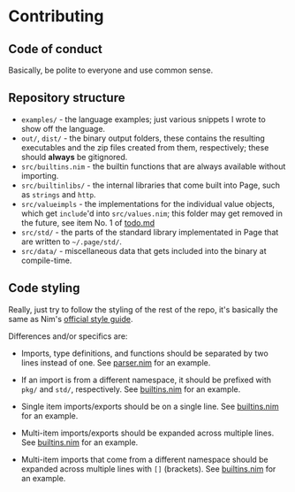 # Contributing

## Code of conduct

Basically, be polite to everyone and use common sense.

## Repository structure

- `examples/` - the language examples; just various snippets I wrote to show off the language.
- `out/`, `dist/` - the binary output folders, these contains the resulting executables and the zip files created from them, respectively; these should **always** be gitignored.
- `src/builtins.nim` - the builtin functions that are always available without importing.
- `src/builtinlibs/` - the internal libraries that come built into Page, such as `strings` and `http`.
- `src/valueimpls` - the implementations for the individual value objects, which get `include`'d into `src/values.nim`; this folder may get removed in the future, see item No. 1 of [todo.md](/todo.md)
- `src/std/` - the parts of the standard library implementated in Page that are written to `~/.page/std/`.
- `src/data/` - miscellaneous data that gets included into the binary at compile-time.

## Code styling

Really, just try to follow the styling of the rest of the repo, it's basically the same as Nim's [official style guide](https://nim-lang.org/docs/nep1.html).

Differences and/or specifics are:

- Imports, type definitions, and functions should be separated by two lines instead of one. See [parser.nim](/src/parser.nim) for an example.

- If an import is from a different namespace, it should be prefixed with `pkg/` and `std/`, respectively. See [builtins.nim](/src/builtins.nim) for an example.

- Single item imports/exports should be on a single line. See [builtins.nim](/src/builtins.nim) for an example.

- Multi-item imports/exports should be expanded across multiple lines. See [builtins.nim](/src/builtins.nim) for an example.

- Multi-item imports that come from a different namespace should be expanded across multiple lines with `[]` (brackets). See [builtins.nim](/src/builtins.nim) for an example.
